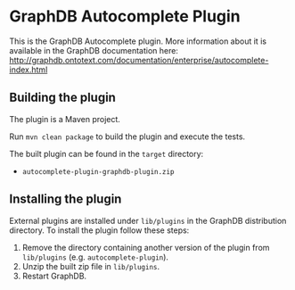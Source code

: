 # GraphDB Autocomplete Plugin

This is the GraphDB Autocomplete plugin. More information about it is available in the GraphDB documentation here:
http://graphdb.ontotext.com/documentation/enterprise/autocomplete-index.html

## Building the plugin

The plugin is a Maven project.

Run `mvn clean package` to build the plugin and execute the tests.

The built plugin can be found in the `target` directory:

- `autocomplete-plugin-graphdb-plugin.zip`

## Installing the plugin

External plugins are installed under `lib/plugins` in the GraphDB distribution
directory. To install the plugin follow these steps:

1. Remove the directory containing another version of the plugin from `lib/plugins` (e.g. `autocomplete-plugin`).
1. Unzip the built zip file in `lib/plugins`.
1. Restart GraphDB. 
